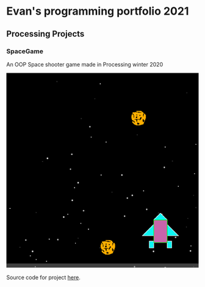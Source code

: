 # Evan's programming portfolio 2021

## Processing Projects

### SpaceGame

An OOP Space shooter game made in Processing winter 2020

![SpaceGame](https://github.com/Evan-Luo-jpg/programmingPortfolio1/blob/gh-pages/images/SpaceGame.png?raw=true)

Source code for project [here](https://github.com/Evan-Luo-jpg/programmingPortfolio1/tree/gh-pages/src/SpaceGame).

